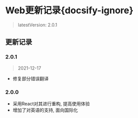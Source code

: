 # Web更新记录{docsify-ignore}

> latestVersion: 2.0.1

## 更新记录

### 2.0.1
> 2021-12-17
  - 修复部分错误翻译 

### 2.0.0
  - 采用React对其进行重构, 提高使用体验 
  - 增加了对英语的支持, 面向国际化
